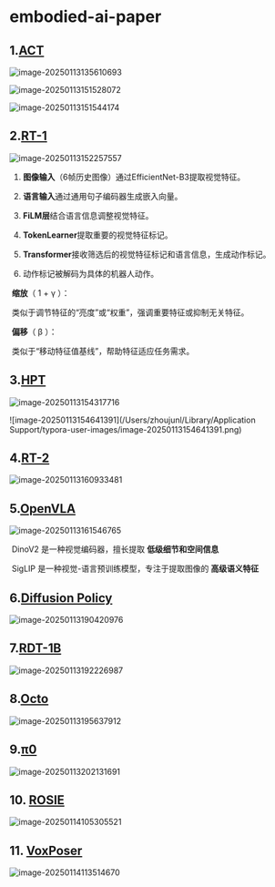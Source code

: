 # embodied-ai-paper

## 1.[ACT](https://ar5iv.labs.arxiv.org/html/2304.13705?_immersive_translate_auto_translate=1)

![image-20250113135610693](./pictures/image1.jpg)

![image-20250113151528072](./pictures/image-1.1.jpg)



![image-20250113151544174](./pictures/image-1.2.jpg)

## 2.[RT-1](https://arxiv.org/html/2212.06817?_immersive_translate_auto_translate=1)

![image-20250113152257557](./pictures/image2.jpg)

1.	**图像输入**（6帧历史图像）通过EfficientNet-B3提取视觉特征。

2. **语言输入**通过通用句子编码器生成嵌入向量。

3. **FiLM层**结合语言信息调整视觉特征。

4. **TokenLearner**提取重要的视觉特征标记。

5. **Transformer**接收筛选后的视觉特征标记和语言信息，生成动作标记。

6. 动作标记被解码为具体的机器人动作。

​	**缩放**（ 1 +  γ ）：

​	类似于调节特征的“亮度”或“权重”，强调重要特征或抑制无关特征。

​	**偏移**（ β ）：

​	类似于“移动特征值基线”，帮助特征适应任务需求。



## 3.[HPT](https://arxiv.org/html/2409.20537?_immersive_translate_auto_translate=1)

![image-20250113154317716](./pictures/image3.jpg)

![image-20250113154641391](/Users/zhoujunl/Library/Application Support/typora-user-images/image-20250113154641391.png)



## 4.[RT-2](https://ar5iv.labs.arxiv.org/html/2307.15818?_immersive_translate_auto_translate=1)

![image-20250113160933481](./pictures/image4.jpg)



## 5.[OpenVLA](https://arxiv.org/html/2406.09246?_immersive_translate_auto_translate=1)

![image-20250113161546765](./pictures/image5.jpg)

​	DinoV2 是一种视觉编码器，擅长提取 **低级细节和空间信息**

​    SigLIP 是一种视觉-语言预训练模型，专注于提取图像的 **高级语义特征**

## 6.[Diffusion Policy](https://ar5iv.labs.arxiv.org/html/2303.04137v4?_immersive_translate_auto_translate=1)

![image-20250113190420976](./pictures/image6.jpg)



## 7.[RDT-1B](https://arxiv.org/html/2410.07864?_immersive_translate_auto_translate=1)

![image-20250113192226987](./pictures/image7.jpg)



## 8.[Octo](https://arxiv.org/html/2405.12213?_immersive_translate_auto_translate=1)

![image-20250113195637912](./pictures/image8.jpg)

## 9.[π0](https://arxiv.org/html/2410.24164?_immersive_translate_auto_translate=1)

![image-20250113202131691](./pictures/image9.jpg)

## 10. [ROSIE](https://ar5iv.labs.arxiv.org/html/2302.11550?_immersive_translate_auto_translate=1)

![image-20250114105305521](./pictures/image10.jpg)

## 11. [VoxPoser](https://ar5iv.labs.arxiv.org/html/2307.05973?_immersive_translate_auto_translate=1)

![image-20250114113514670](./pictures/image11.jpg)

